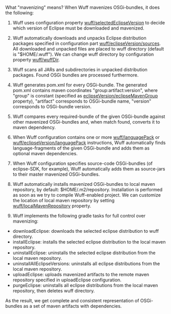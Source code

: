 What "mavenizing" means? When Wuff mavenizes OSGi-bundles, it does the following:

1. Wuff uses configuration property [wuff/selectedEclipseVersion](Configuration-DSL#selectedEclipseVersion) to decide which version of Eclipse must be downloaded and mavenized.

2. Wuff automatically downloads and unpacks Eclipse distribution packages specified in configuration part [wuff/eclipseVersion/sources](Configuration-DSL#sources). All downloaded and unpacked files are placed to wuff directory (default is "$HOME/.wuff"). We can change wuff directory by configuration property [wuff/wuffDir](Configuration-DSL#wuffDir).

3. Wuff scans all JARs and subdirectories in unpacked distribution packages. Found OSGi bundles are processed furthermore.

4. Wuff generates pom.xml for every OSGi-bundle. The generated pom.xml contains maven coordinates "group:artifact:version", where "group" is constant (specified as [eclipseVersion/eclipseMavenGroup](Configuration-DSL#eclipseMavenGroup) property), "artifact" corresponds to OSGi-bundle name, "version" corresponds to OSGi-bundle version.

5. Wuff compares every required-bundle of the given OSGi-bundle against other mavenized OSGi-bundles and, when match found, converts it to maven dependency.

6. When Wuff configuration contains one or more [wuff/languagePack](#Configuration-DSL#languagePack) or [wuff/eclipseVersion/languagePack](#Configuration-DSL#languagePack) instructions, Wuff automatically finds language-fragments of the given OSGi-bundle and adds them as optional maven dependencies.

7. When Wuff configuration specifies source-code OSGi-bundles (of eclipse-SDK, for example), Wuff automatically adds them as source-jars to their master mavenized OSGi-bundles.

8. Wuff automatically installs mavenized OSGi-bundles to local maven repository, by default: $HOME/.m2/repository. Installation is performed as soon as we try to compile Wuff-enabled project. We can customize the location of local maven repository by setting [wuff/localMavenRepository](Configuration-DSL#localmavenrepository) property.

9. Wuff implements the following gradle tasks for full control over mavenizing:

- downloadEclipse: downloads the selected eclipse distribution to wuff directory.
- installEclipse: installs the selected eclipse distribution to the local maven repository.
- uninstallEclipse: uninstalls the selected eclipse distribution from the local maven repository.
- uninstallAllEclipseVersions: uninstalls all eclipse distributions from the local maven repository.
- uploadEclipse: uploads mavenized artifacts to the remote maven repository specified in uploadEclipse configuration.
- purgeEclipse: uninstalls all eclipse distributions from the local maven repository, then deletes wuff directory.

As the result, we get complete and consistent representation of OSGi-bundles as a set of maven artifacts with dependencies.
